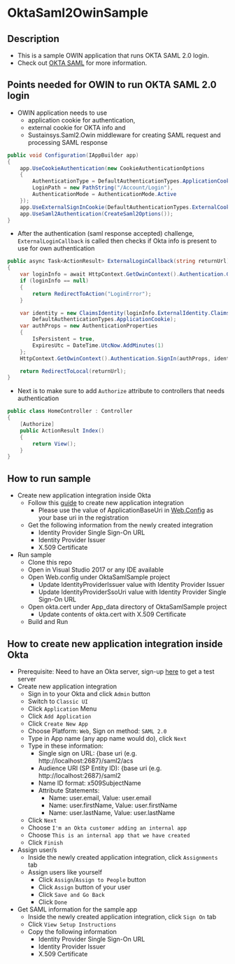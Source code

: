 # OktaSaml2OwinSample

## Description

- This is a sample OWIN application that runs OKTA SAML 2.0 login.
- Check out [OKTA SAML](https://developer.okta.com/standards/SAML/#planning-for-saml) for more information.

## Points needed for OWIN to run OKTA SAML 2.0 login

- OWIN application needs to use 
  - application cookie for authentication,
  - external cookie for OKTA info and 
  - Sustainsys.Saml2.Owin middleware for creating SAML request and processing SAML response
```csharp
public void Configuration(IAppBuilder app)
{
    app.UseCookieAuthentication(new CookieAuthenticationOptions
    {
        AuthenticationType = DefaultAuthenticationTypes.ApplicationCookie,
        LoginPath = new PathString("/Account/Login"),
        AuthenticationMode = AuthenticationMode.Active
    });
    app.UseExternalSignInCookie(DefaultAuthenticationTypes.ExternalCookie);
    app.UseSaml2Authentication(CreateSaml2Options());
}
```

- After the authentication (saml response accepted) challenge, `ExternalLoginCallback` is called then checks if Okta info is present to use for own authentication
```csharp
public async Task<ActionResult> ExternalLoginCallback(string returnUrl)
{
    var loginInfo = await HttpContext.GetOwinContext().Authentication.GetExternalLoginInfoAsync();
    if (loginInfo == null)
    {
        return RedirectToAction("LoginError");
    }

    var identity = new ClaimsIdentity(loginInfo.ExternalIdentity.Claims,
        DefaultAuthenticationTypes.ApplicationCookie);
    var authProps = new AuthenticationProperties
    {
        IsPersistent = true,
        ExpiresUtc = DateTime.UtcNow.AddMinutes(1)
    };            
    HttpContext.GetOwinContext().Authentication.SignIn(authProps, identity);

    return RedirectToLocal(returnUrl);
}
```

- Next is to make sure to add `Authorize` attribute to controllers that needs authentication
```csharp
public class HomeController : Controller
{
    [Authorize]
    public ActionResult Index()
    {
        return View();
    }
}
```

## How to run sample

- Create new application integration inside Okta
  - Follow this [guide](#how-to-create-new-application-integration-inside-okta) to create new application integration
    - Please use the value of ApplicationBaseUri in [Web.Config](https://github.com/bvillanueva-mdsol/OktaSaml2OwinSample/blob/master/OktaSamlSample/Web.config) as your base uri in the registration
  - Get the following information from the newly created integration
    - Identity Provider Single Sign-On URL
    - Identity Provider Issuer
    - X.509 Certificate
- Run sample
  - Clone this repo
  - Open in Visual Studio 2017 or any IDE available
  - Open Web.config under OktaSamlSample project
    - Update IdentityProviderIssuer value with Identity Provider Issuer
    - Update IdentityProviderSsoUri value with Identity Provider Single Sign-On URL
  - Open okta.cert under App_data directory of OktaSamlSample project
    - Update contents of okta.cert with X.509 Certificate
  - Build and Run

## How to create new application integration inside Okta

- Prerequisite: Need to have an Okta server, sign-up [here](https://developer.okta.com/signup/) to get a test server
- Create new application integration
  - Sign in to your Okta and click `Admin` button
  - Switch to `Classic UI`
  - Click `Application` Menu
  - Click `Add Application`
  - Click `Create New App`
  - Choose Platform: `Web`, Sign on method: `SAML 2.0`
  - Type in App name (any app name would do), click `Next`
  - Type in these information:
    - Single sign on URL: {base uri (e.g. http://localhost:2687}/saml2/acs
    - Audience URI (SP Entity ID): {base uri (e.g. http://localhost:2687}/saml2
    - Name ID format: x509SubjectName
    - Attribute Statements:
      - Name: user.email, Value: user.email
      - Name: user.firstName, Value: user.firstName
      - Name: user.lastName, Value: user.lastName
  - Click `Next`
  - Choose `I'm an Okta customer adding an internal app`
  - Choose `This is an internal app that we have created`
  - Click `Finish`
- Assign user/s
  - Inside the newly created application integration, click `Assignments` tab
  - Assign users like yourself
    - Click `Assign`/`Assign to People` button
    - Click `Assign` button of your user
    - Click `Save and Go Back`
    - Click `Done`
- Get SAML information for the sample app
  - Inside the newly created application integration, click `Sign On` tab
  - Click `View Setup Instructions`
  - Copy the following information
    - Identity Provider Single Sign-On URL
    - Identity Provider Issuer
    - X.509 Certificate
